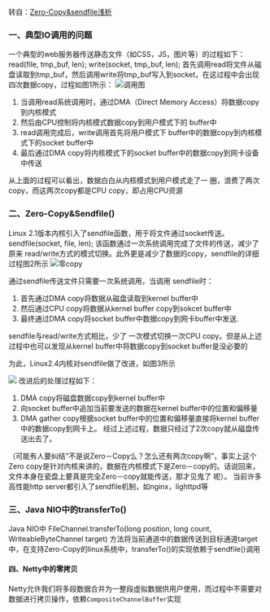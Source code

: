 转自：[Zero-Copy&sendfile浅析](https://www.cnblogs.com/starhu/p/5897770.html)

### 一、典型IO调用的问题
一个典型的web服务器传送静态文件（如CSS，JS，图片等）的过程如下：
read(file, tmp_buf, len);
write(socket, tmp_buf, len);
首先调用read将文件从磁盘读取到tmp_buf，然后调用write将tmp_buf写入到socket，在这过程中会出现四次数据copy，过程如图1所示：
![调用图](https://i.loli.net/2018/02/27/5a951cc5e535f.png)

1. 当调用read系统调用时，通过DMA（Direct Memory Access）将数据copy到内核模式
2. 然后由CPU控制将内核模式数据copy到用户模式下的 buffer中
3. read调用完成后，write调用首先将用户模式下 buffer中的数据copy到内核模式下的socket buffer中
4. 最后通过DMA copy将内核模式下的socket buffer中的数据copy到网卡设备中传送

从上面的过程可以看出，数据白白从内核模式到用户模式走了一 圈，浪费了两次copy，而这两次copy都是CPU copy，即占用CPU资源

### 二、Zero-Copy&Sendfile()
Linux 2.1版本内核引入了sendfile函数，用于将文件通过socket传送。
sendfile(socket, file, len);
该函数通过一次系统调用完成了文件的传送，减少了原来 read/write方式的模式切换。此外更是减少了数据的copy，sendfile的详细过程图2所示
![零copy](https://i.loli.net/2018/02/27/5a951d3fcb264.png)

通过sendfile传送文件只需要一次系统调用，当调用 sendfile时：
1. 首先通过DMA copy将数据从磁盘读取到kernel buffer中
2. 然后通过CPU copy将数据从kernel buffer copy到sokcet buffer中
3. 最终通过DMA copy将socket buffer中数据copy到网卡buffer中发送.

sendfile与read/write方式相比，少了 一次模式切换一次CPU copy。但是从上述过程中也可以发现从kernel buffer中将数据copy到socket buffer是没必要的

为此，Linux2.4内核对sendfile做了改进，如图3所示

![](https://i.loli.net/2018/02/27/5a951d867d41e.png)
改进后的处理过程如下：
1. DMA copy将磁盘数据copy到kernel buffer中
2. 向socket buffer中追加当前要发送的数据在kernel buffer中的位置和偏移量
3. DMA gather copy根据socket buffer中的位置和偏移量直接将kernel buffer中的数据copy到网卡上。
经过上述过程，数据只经过了2次copy就从磁盘传送出去了。

（可能有人要纠结“不是说Zero－Copy么？怎么还有两次copy啊”，事实上这个Zero copy是针对内核来讲的，数据在内核模式下是Zero－copy的。话说回来，文件本身在瓷盘上要真是完全Zero－copy就能传送，那才见鬼了 呢）。
当前许多高性能http server都引入了sendfile机制，如nginx，lighttpd等

### 三、Java NIO中的transferTo()
Java NIO中
FileChannel.transferTo(long position, long count, WriteableByteChannel target)
方法将当前通道中的数据传送到目标通道target中，在支持Zero-Copy的linux系统中，transferTo()的实现依赖于sendfile()调用

#### 四、Netty中的零拷贝
Netty允许我们将多段数据合并为一整段虚拟数据供用户使用，而过程中不需要对数据进行拷贝操作，依赖`CompositeChannelBuffer`实现
